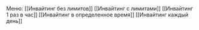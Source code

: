 Меню:
[[Инвайтинг без лимитов]]
[[Инвайтинг с лимитами]]
[[Инвайтинг 1 раз в час]]
[[Инвайтинг в определенное время]]
[[Инвайтинг каждый день]]